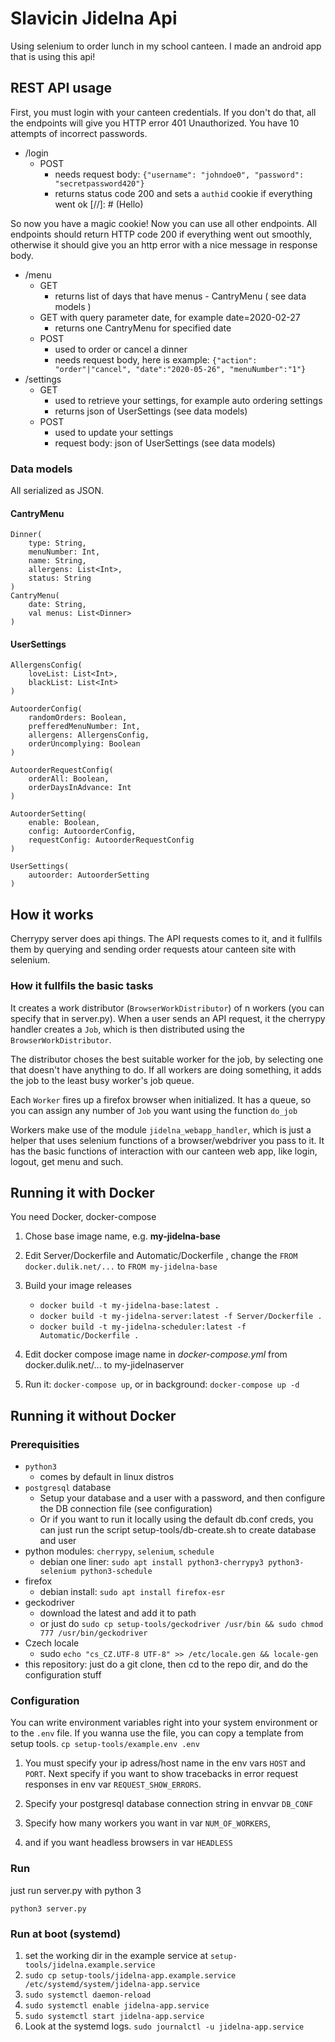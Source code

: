 # Slavicin Jidelna Api
Using selenium to order lunch in my school canteen.
I made an android app that is using this api!

## REST API usage
First, you must login with your canteen credentials. If you don't do that, all the endpoints will
give you HTTP error 401 Unauthorized. You have 10 attempts of incorrect passwords.
- /login
	- POST
		- needs request body: `{"username": "johndoe0", "password": "secretpassword420"}`
		- returns status code 200 and sets a `authid` cookie if everything went ok
[//]: # (Hello)

So now you have a magic cookie! Now you can use all other endpoints.
All endpoints should return HTTP code 200 if everything went out smoothly, otherwise it should
give you an http error with a nice message in response body.

- /menu
	- GET
		- returns list of days that have menus - CantryMenu ( see data models )
	- GET with query parameter date, for example date=2020-02-27
		- returns one CantryMenu for specified date
	- POST
		- used to order or cancel a dinner
		- needs request body, here is example:
		`{"action": "order"|"cancel", "date":"2020-05-26", "menuNumber":"1"}`
- /settings
	- GET
		- used to retrieve your settings, for example auto ordering settings
		- returns json of UserSettings (see data models)
	- POST
		- used to update your settings
		- request body: json of UserSettings (see data models)

### Data models
All serialized as JSON.
#### CantryMenu
```
Dinner(
    type: String,
    menuNumber: Int,
    name: String,
    allergens: List<Int>,
    status: String
)
CantryMenu(
    date: String,
	val menus: List<Dinner>
)
```

#### UserSettings
```
AllergensConfig(
    loveList: List<Int>,
    blackList: List<Int>
)

AutoorderConfig(
    randomOrders: Boolean,
    prefferedMenuNumber: Int,
    allergens: AllergensConfig,
    orderUncomplying: Boolean
)

AutoorderRequestConfig(
    orderAll: Boolean,
    orderDaysInAdvance: Int
)

AutoorderSetting(
    enable: Boolean,
    config: AutoorderConfig,
    requestConfig: AutoorderRequestConfig
)

UserSettings(
    autoorder: AutoorderSetting
)
```


## How it works

Cherrypy server does api things. The API requests comes to it, and it fullfils them by querying and
sending order requests atour canteen site with selenium.

### How it fullfils the basic tasks
It creates a work distributor (`BrowserWorkDistributor`) of n workers (you can specify that in
server.py). When a user sends an API request, it the cherrypy handler creates a `Job`, which
is then distributed using the `BrowserWorkDistributor`.

The distributor choses the best suitable worker for the job, by selecting one that doesn't have
anything to do. If all workers are doing something, it adds the job to the least busy worker's
job queue.

Each `Worker` fires up a firefox browser when initialized. It has a queue, so you can assign any
number of `Job` you want using the function `do_job`

Workers make use of the module `jidelna_webapp_handler`, which is just a helper that uses selenium
functions of a browser/webdriver you pass to it. It has the basic functions
of interaction with our canteen web app, like login, logout, get menu and such.

## Running it with Docker

You need Docker, docker-compose

1. Chose base image name, e.g. **my-jidelna-base**
2. Edit Server/Dockerfile and Automatic/Dockerfile , change the `FROM docker.dulik.net/...` to `FROM my-jidelna-base`

3. Build your image releases
	- `docker build -t my-jidelna-base:latest .`
	- `docker build -t my-jidelna-server:latest -f Server/Dockerfile .`
	- `docker build -t my-jidelna-scheduler:latest -f Automatic/Dockerfile .`

4. Edit docker compose image name in *docker-compose.yml*
from docker.dulik.net/... to my-jidelnaserver

5. Run it: `docker-compose up`, or in background: `docker-compose up -d`

## Running it without Docker

### Prerequisities

- `python3`
	- comes by default in linux distros
- `postgresql` database
	- Setup your database and a user with a password, and then configure the DB connection file (see configuration)
	- Or if you want to run it locally using the default db.conf creds, you can just run the script setup-tools/db-create.sh to create database and user
- python modules: `cherrypy`, `selenium`, `schedule`
	- debian one liner: `sudo apt install python3-cherrypy3 python3-selenium python3-schedule`
- firefox
	- debian install: `sudo apt install firefox-esr`
- geckodriver
	- download the latest and add it to path
	- or just do `sudo cp setup-tools/geckodriver /usr/bin && sudo chmod 777 /usr/bin/geckodriver`
- Czech locale
	- sudo `echo "cs_CZ.UTF-8 UTF-8" >> /etc/locale.gen && locale-gen`
- this repository: just do a git clone, then cd to the repo dir, and do the configuration stuff

### Configuration

You can write environment variables right into your system environment or
to the `.env` file. If you wanna use the file, you can copy a template from
setup tools. `cp setup-tools/example.env .env`

1. You must specify your ip adress/host name in the env vars `HOST` and `PORT`.
Next specify if you want to show tracebacks in error request responses in env var
`REQUEST_SHOW_ERRORS`.

2. Specify your postgresql database connection string in envvar `DB_CONF`

3. Specify how many workers you want in var `NUM_OF_WORKERS`,
4. and if you want headless browsers in var `HEADLESS`


### Run
just run server.py with python 3

`python3 server.py`

### Run at boot (systemd)
1. set the working dir in the example service at `setup-tools/jidelna.example.service`
2. `sudo cp setup-tools/jidelna-app.example.service /etc/systemd/system/jidelna-app.service`
3. `sudo systemctl daemon-reload`
4. `sudo systemctl enable jidelna-app.service`
5. `sudo systemctl start jidelna-app.service`
6. Look at the systemd logs. `sudo journalctl -u jidelna-app.service`
